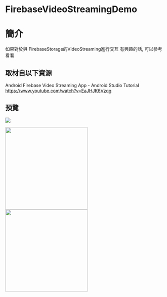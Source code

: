 # FirebaseVideoStreamingDemo

簡介
==================================
如果對於與 FirebaseStorage的VideoStreaming進行交互 有興趣的話, 可以參考看看                                   

取材自以下資源
--------
Android Firebase Video Streaming App - Android Studio Tutorial                                  
https://www.youtube.com/watch?v=EaJHJK6Vzqg
                          
預覽
--------
<p align="left">
  <img src="https://i.imgur.com/6igP1TO.jpg" hight="260"/>
</p> 
<p align="left">
  <img src="https://i.imgur.com/QjoaySd.jpg" width="260"/>
  <img src="https://i.imgur.com/17FY1Ha.jpg" width="260"/>
</p> 


